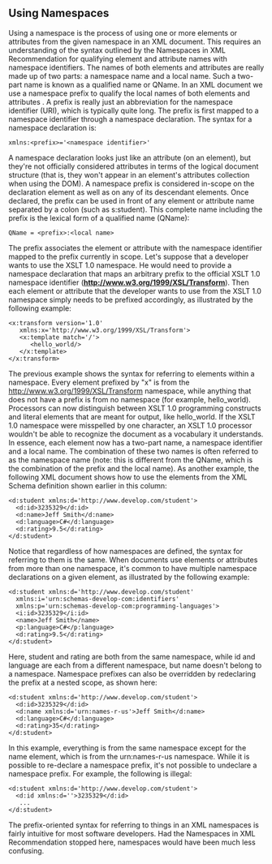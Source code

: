 ## Using Namespaces

Using a namespace is the process of using one or more elements or attributes from the given namespace in an XML document. This requires an understanding of the syntax outlined by the Namespaces in XML Recommendation for qualifying element and attribute names with namespace identifiers.
The names of both elements and attributes are really made up of two parts: a namespace name and a local name. Such a two-part name is known as a qualified name or QName.
In an XML document we use a namespace prefix to qualify the local names of both elements and attributes . A prefix is really just an abbreviation for the namespace identifier (URI), which is typically quite long. The prefix is first mapped to a namespace identifier through a namespace declaration. The syntax for a namespace declaration is:

	xmlns:<prefix>='<namespace identifier>'

A namespace declaration looks just like an attribute (on an element), but they're not officially considered attributes in terms of the logical document structure (that is, they won't appear in an element's attributes collection when using the DOM).
A namespace prefix is considered in-scope on the declaration element as well as on any of its descendant elements. Once declared, the prefix can be used in front of any element or attribute name separated by a colon (such as s:student). This complete name including the prefix is the lexical form of a qualified name (QName):

	QName = <prefix>:<local name>

The prefix associates the element or attribute with the namespace identifier mapped to the prefix currently in scope.
Let's suppose that a developer wants to use the XSLT 1.0 namespace. He would need to provide a namespace declaration that maps an arbitrary prefix to the official XSLT 1.0 namespace identifier (**http://www.w3.org/1999/XSL/Transform**). Then each element or attribute that the developer wants to use from the XSLT 1.0 namespace simply needs to be prefixed accordingly, as illustrated by the following example:

	<x:transform version='1.0'
	   xmlns:x='http://www.w3.org/1999/XSL/Transform'>
	   <x:template match='/'>
	      <hello_world/>
	   </x:template>
	</x:transform>

The previous example shows the syntax for referring to elements within a namespace. Every element prefixed by "x" is from the http://www.w3.org/1999/XSL/Transform namespace, while anything that does not have a prefix is from no namespace (for example, hello_world). Processors can now distinguish between XSLT 1.0 programming constructs and literal elements that are meant for output, like hello_world. If the XSLT 1.0 namespace were misspelled by one character, an XSLT 1.0 processor wouldn't be able to recognize the document as a vocabulary it understands.
In essence, each element now has a two-part name, a namespace identifier and a local name. The combination of these two names is often referred to as the namespace name (note: this is different from the QName, which is the combination of the prefix and the local name).
As another example, the following XML document shows how to use the elements from the XML Schema definition shown earlier in this column:

	<d:student xmlns:d='http://www.develop.com/student'>
	  <d:id>3235329</d:id>
	  <d:name>Jeff Smith</d:name>
	  <d:language>C#</d:language>
	  <d:rating>9.5</d:rating>
	</d:student>

Notice that regardless of how namespaces are defined, the syntax for referring to them is the same.
When documents use elements or attributes from more than one namespace, it's common to have multiple namespace declarations on a given element, as illustrated by the following example:

	<d:student xmlns:d='http://www.develop.com/student'
	  xmlns:i='urn:schemas-develop-com:identifiers'
	  xmlns:p='urn:schemas-develop-com:programming-languages'>
	  <i:id>3235329</i:id>
	  <name>Jeff Smith</name>
	  <p:language>C#</p:language>
	  <d:rating>9.5</d:rating>
	</d:student>

Here, student and rating are both from the same namespace, while id and language are each from a different namespace, but name doesn't belong to a namespace.
Namespace prefixes can also be overridden by redeclaring the prefix at a nested scope, as shown here:

	<d:student xmlns:d='http://www.develop.com/student'>
	  <d:id>3235329</d:id>  
	  <d:name xmlns:d='urn:names-r-us'>Jeff Smith</d:name>
	  <d:language>C#</d:language>
	  <d:rating>35</d:rating>
	</d:student>

In this example, everything is from the same namespace except for the name element, which is from the urn:names-r-us namespace. While it is possible to re-declare a namespace prefix, it's not possible to undeclare a namespace prefix. For example, the following is illegal:

	<d:student xmlns:d='http://www.develop.com/student'>
	  <d:id xmlns:d=''>3235329</d:id>  
	   ...
	</d:student>

The prefix-oriented syntax for referring to things in an XML namespaces is fairly intuitive for most software developers. Had the Namespaces in XML Recommendation stopped here, namespaces would have been much less confusing.